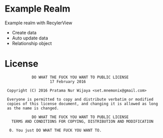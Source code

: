 # Example Realm


Example realm with RecylerView 

 - Create data
 - Auto update data
 - Relationship object
 
# License

                DO WHAT THE FUCK YOU WANT TO PUBLIC LICENSE
                        17 February 2016
    
     Copyright (C) 2016 Pratama Nur Wijaya <set.mnemonix@gmail.com>
    
     Everyone is permitted to copy and distribute verbatim or modified
     copies of this license document, and changing it is allowed as long
     as the name is changed.
    
                DO WHAT THE FUCK YOU WANT TO PUBLIC LICENSE
       TERMS AND CONDITIONS FOR COPYING, DISTRIBUTION AND MODIFICATION
    
      0. You just DO WHAT THE FUCK YOU WANT TO.
